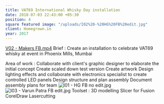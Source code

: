 ```yaml
---
title: VAT69 International Whisky Day installation
date: 2018-07-03 22:43:00 +05:30
position: 4
square featured image: "/uploads/I02%20-%20HG%20FB%20edit.jpg"
client: Homegrown.in
year: 2017
---
```


[V02 - Makers FB.mp4](/uploads/V02%20-%20Makers%20FB.mp4)
Brief : Create an installation to celebrate VAT69 whisky at event in Phoenix Mills, Mumbai

Area of work :
Collaborate with client's graphic designer to elaborate the initial concept
Create scaled down test version
Create artwork
Design lighting effects and collaborate with electronics specialist to create controlled LED panels
Design structure and plan assembly
Document assembly plans for team
![I01 - HG FB no edit.jpg](/uploads/I01%20-%20HG%20FB%20no%20edit.jpg)
![I03 - Varun Patra FB edit.jpg](/uploads/I03%20-%20Varun%20Patra%20FB%20edit.jpg)
Toolset :
3D modelling
Slicer for Fusion
CorelDraw
Lasercutting